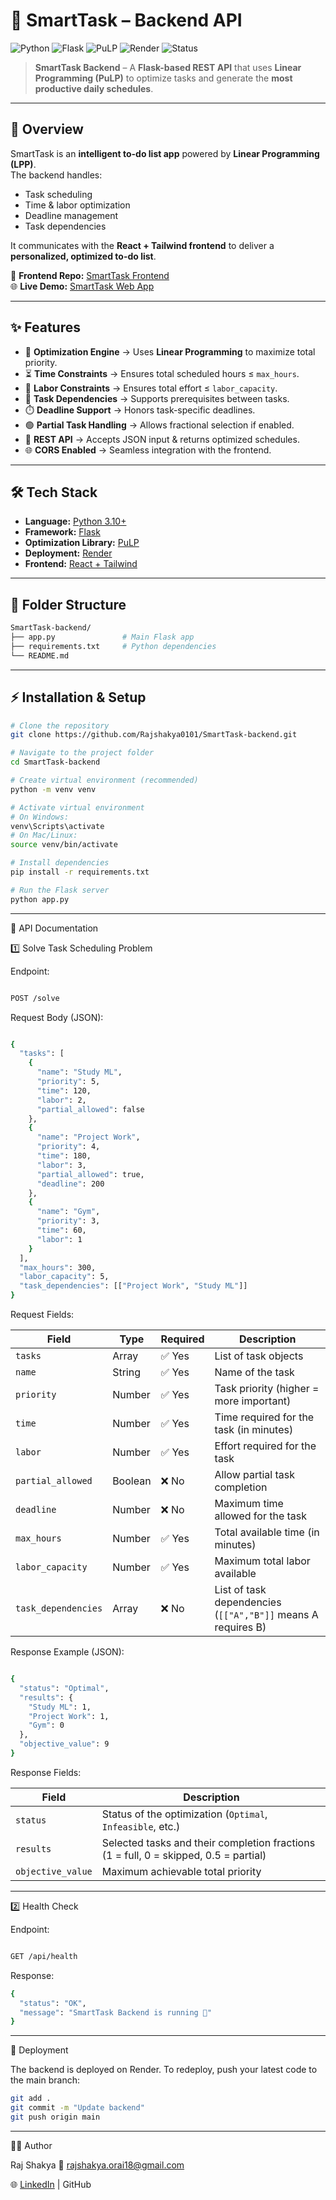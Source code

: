 # 🧠 SmartTask – Backend API  
![Python](https://img.shields.io/badge/Backend-Python-3776AB?logo=python&logoColor=white)
![Flask](https://img.shields.io/badge/Framework-Flask-000000?logo=flask&logoColor=white)
![PuLP](https://img.shields.io/badge/Optimization-PuLP-FF6F61?logo=python&logoColor=white)
![Render](https://img.shields.io/badge/Deployed%20On-Render-46E3B7?logo=render&logoColor=white)
![Status](https://img.shields.io/badge/Status-Active-brightgreen)

> **SmartTask Backend** – A **Flask-based REST API** that uses **Linear Programming (PuLP)** to optimize tasks and generate the **most productive daily schedules**.

---

## 📌 Overview
SmartTask is an **intelligent to-do list app** powered by **Linear Programming (LPP)**.  
The backend handles:
- Task scheduling
- Time & labor optimization
- Deadline management
- Task dependencies

It communicates with the **React + Tailwind frontend** to deliver a **personalized, optimized to-do list**.

🔗 **Frontend Repo:** [SmartTask Frontend](https://github.com/Rajshakya0101/smart-task-frontend)  
🌐 **Live Demo:** [SmartTask Web App](https://rajshakya0101.github.io/smart-task-frontend/)

---

## ✨ Features
- 🧩 **Optimization Engine** → Uses **Linear Programming** to maximize total priority.
- ⏳ **Time Constraints** → Ensures total scheduled hours ≤ `max_hours`.
- 👷 **Labor Constraints** → Ensures total effort ≤ `labor_capacity`.
- 🔗 **Task Dependencies** → Supports prerequisites between tasks.
- ⏱️ **Deadline Support** → Honors task-specific deadlines.
- 🟢 **Partial Task Handling** → Allows fractional selection if enabled.
- 📡 **REST API** → Accepts JSON input & returns optimized schedules.
- 🌐 **CORS Enabled** → Seamless integration with the frontend.

---

## 🛠️ Tech Stack
- **Language:** [Python 3.10+](https://www.python.org/)
- **Framework:** [Flask](https://flask.palletsprojects.com/)
- **Optimization Library:** [PuLP](https://coin-or.github.io/pulp/)
- **Deployment:** [Render](https://render.com/)
- **Frontend:** [React + Tailwind](https://github.com/Rajshakya0101/smart-task-frontend)

---

## 📂 Folder Structure
```bash
SmartTask-backend/
├── app.py               # Main Flask app
├── requirements.txt     # Python dependencies
└── README.md
```
---

## ⚡ Installation & Setup

```bash
# Clone the repository
git clone https://github.com/Rajshakya0101/SmartTask-backend.git

# Navigate to the project folder
cd SmartTask-backend

# Create virtual environment (recommended)
python -m venv venv

# Activate virtual environment
# On Windows:
venv\Scripts\activate
# On Mac/Linux:
source venv/bin/activate

# Install dependencies
pip install -r requirements.txt

# Run the Flask server
python app.py

```
---

📡 API Documentation

1️⃣ Solve Task Scheduling Problem

Endpoint:
```bash

POST /solve
```

Request Body (JSON):
```bash

{
  "tasks": [
    {
      "name": "Study ML",
      "priority": 5,
      "time": 120,
      "labor": 2,
      "partial_allowed": false
    },
    {
      "name": "Project Work",
      "priority": 4,
      "time": 180,
      "labor": 3,
      "partial_allowed": true,
      "deadline": 200
    },
    {
      "name": "Gym",
      "priority": 3,
      "time": 60,
      "labor": 1
    }
  ],
  "max_hours": 300,
  "labor_capacity": 5,
  "task_dependencies": [["Project Work", "Study ML"]]
}
```

Request Fields:

| Field               | Type    | Required | Description                                                  |
| ------------------- | ------- | -------- | ------------------------------------------------------------ |
| `tasks`             | Array   | ✅ Yes    | List of task objects                                         |
| `name`              | String  | ✅ Yes    | Name of the task                                             |
| `priority`          | Number  | ✅ Yes    | Task priority (higher = more important)                      |
| `time`              | Number  | ✅ Yes    | Time required for the task (in minutes)                      |
| `labor`             | Number  | ✅ Yes    | Effort required for the task                                 |
| `partial_allowed`   | Boolean | ❌ No     | Allow partial task completion                                |
| `deadline`          | Number  | ❌ No     | Maximum time allowed for the task                            |
| `max_hours`         | Number  | ✅ Yes    | Total available time (in minutes)                            |
| `labor_capacity`    | Number  | ✅ Yes    | Maximum total labor available                                |
| `task_dependencies` | Array   | ❌ No     | List of task dependencies (`[["A","B"]]` means A requires B) |

Response Example (JSON):
```bash

{
  "status": "Optimal",
  "results": {
    "Study ML": 1,
    "Project Work": 1,
    "Gym": 0
  },
  "objective_value": 9
}
```

Response Fields:

| Field             | Description                                                                          |
| ----------------- | ------------------------------------------------------------------------------------ |
| `status`          | Status of the optimization (`Optimal`, `Infeasible`, etc.)                           |
| `results`         | Selected tasks and their completion fractions (1 = full, 0 = skipped, 0.5 = partial) |
| `objective_value` | Maximum achievable total priority                                                    |

---

2️⃣ Health Check

Endpoint:
```bash

GET /api/health
```

Response:
```bash
{
  "status": "OK",
  "message": "SmartTask Backend is running 🚀"
}
```
---

🚀 Deployment

The backend is deployed on Render.
To redeploy, push your latest code to the main branch:
```bash
git add .
git commit -m "Update backend"
git push origin main
```
---

👨‍💻 Author

Raj Shakya
📧 rajshakya.orai18@gmail.com

🌐 [LinkedIn](https://www.linkedin.com/in/raj-shakya-8b205225b/)
 | GitHub